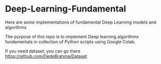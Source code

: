 # Deep-Learning-Fundamental
Here are some implementations of fundamental Deep Learning models and algorithms

The purpose of this repo is to implement Deep learning algorithms fundamentals in collection of Python scripts using Google Colab.

If you need dataset, you can go there https://github.com/DedeBrahma/Dataset
